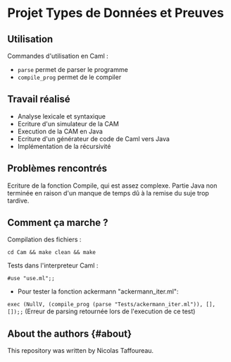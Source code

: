 # Projet Types de Données et Preuves
## Utilisation

Commandes d'utilisation en Caml :

- `parse` permet de parser le programme
- `compile_prog` permet de le compiler


## Travail réalisé
- Analyse lexicale et syntaxique
- Ecriture d'un simulateur de la CAM
- Execution de la CAM en Java
- Ecriture d'un générateur de code de Caml vers Java
- Implémentation de la récursivité

## Problèmes rencontrés

Ecriture de la fonction Compile, qui est assez complexe.
Partie Java non terminée en raison d'un manque de temps dû à la remise du suje trop tardive.

## Comment ça marche ?

Compilation des fichiers :

`cd Cam && make clean && make`

Tests dans l'interpreteur Caml :

`#use "use.ml";;`

- Pour tester la fonction ackermann "ackermann_iter.ml":

`exec (NullV, (compile_prog (parse "Tests/ackermann_iter.ml")), [], []);;`
(Erreur de parsing retournée lors de l'execution de ce test)

About the authors                                                  {#about}
-----------------

This repository was written by Nicolas Taffoureau.
